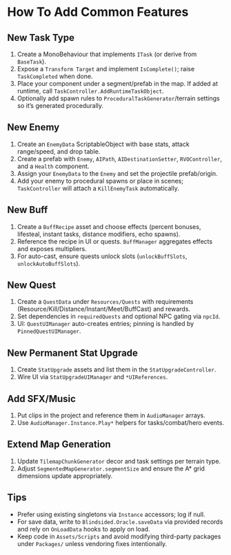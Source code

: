 # How To Add Common Features

## New Task Type
1. Create a MonoBehaviour that implements `ITask` (or derive from `BaseTask`).
2. Expose a `Transform Target` and implement `IsComplete()`; raise `TaskCompleted` when done.
3. Place your component under a segment/prefab in the map. If added at runtime, call `TaskController.AddRuntimeTaskObject`.
4. Optionally add spawn rules to `ProceduralTaskGenerator`/terrain settings so it’s generated procedurally.

## New Enemy
1. Create an `EnemyData` ScriptableObject with base stats, attack range/speed, and drop table.
2. Create a prefab with `Enemy`, `AIPath`, `AIDestinationSetter`, `RVOController`, and a `Health` component.
3. Assign your `EnemyData` to the `Enemy` and set the projectile prefab/origin.
4. Add your enemy to procedural spawns or place in scenes; `TaskController` will attach a `KillEnemyTask` automatically.

## New Buff
1. Create a `BuffRecipe` asset and choose effects (percent bonuses, lifesteal, instant tasks, distance modifiers, echo spawns).
2. Reference the recipe in UI or quests. `BuffManager` aggregates effects and exposes multipliers.
3. For auto-cast, ensure quests unlock slots (`unlockBuffSlots`, `unlockAutoBuffSlots`).

## New Quest
1. Create a `QuestData` under `Resources/Quests` with requirements (Resource/Kill/Distance/Instant/Meet/BuffCast) and rewards.
2. Set dependencies in `requiredQuests` and optional NPC gating via `npcId`.
3. UI: `QuestUIManager` auto-creates entries; pinning is handled by `PinnedQuestUIManager`.

## New Permanent Stat Upgrade
1. Create `StatUpgrade` assets and list them in the `StatUpgradeController`.
2. Wire UI via `StatUpgradeUIManager` and `*UIReferences`.

## Add SFX/Music
1. Put clips in the project and reference them in `AudioManager` arrays.
2. Use `AudioManager.Instance.Play*` helpers for tasks/combat/hero events.

## Extend Map Generation
1. Update `TilemapChunkGenerator` decor and task settings per terrain type.
2. Adjust `SegmentedMapGenerator.segmentSize` and ensure the A* grid dimensions update appropriately.

## Tips
- Prefer using existing singletons via `Instance` accessors; log if null.
- For save data, write to `Blindsided.Oracle.saveData` via provided records and rely on `OnLoadData` hooks to apply on load.
- Keep code in `Assets/Scripts` and avoid modifying third-party packages under `Packages/` unless vendoring fixes intentionally.